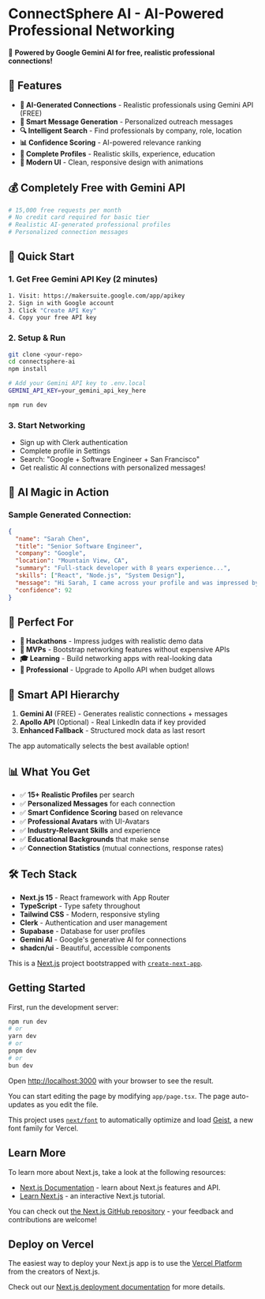 # ConnectSphere AI - AI-Powered Professional Networking

🤖 **Powered by Google Gemini AI for free, realistic professional connections!**

## 🌟 Features

- **🤖 AI-Generated Connections** - Realistic professionals using Gemini API (FREE)
- **💬 Smart Message Generation** - Personalized outreach messages  
- **🔍 Intelligent Search** - Find professionals by company, role, location
- **📊 Confidence Scoring** - AI-powered relevance ranking
- **🎯 Complete Profiles** - Realistic skills, experience, education
- **📱 Modern UI** - Clean, responsive design with animations

## 💰 Completely Free with Gemini API

```bash
# 15,000 free requests per month
# No credit card required for basic tier
# Realistic AI-generated professional profiles
# Personalized connection messages
```

## 🚀 Quick Start

### 1. Get Free Gemini API Key (2 minutes)
```bash
1. Visit: https://makersuite.google.com/app/apikey
2. Sign in with Google account
3. Click "Create API Key" 
4. Copy your free API key
```

### 2. Setup & Run
```bash
git clone <your-repo>
cd connectsphere-ai
npm install

# Add your Gemini API key to .env.local
GEMINI_API_KEY=your_gemini_api_key_here

npm run dev
```

### 3. Start Networking
- Sign up with Clerk authentication
- Complete profile in Settings
- Search: "Google + Software Engineer + San Francisco"  
- Get realistic AI connections with personalized messages!

## 🤖 AI Magic in Action

### Sample Generated Connection:
```json
{
  "name": "Sarah Chen",
  "title": "Senior Software Engineer", 
  "company": "Google",
  "location": "Mountain View, CA",
  "summary": "Full-stack developer with 8 years experience...",
  "skills": ["React", "Node.js", "System Design"],
  "message": "Hi Sarah, I came across your profile and was impressed by your work as Senior Software Engineer at Google. I'd love to connect and learn more about your experience...",
  "confidence": 92
}
```

## 🎯 Perfect For

- **🎪 Hackathons** - Impress judges with realistic demo data
- **🚀 MVPs** - Bootstrap networking features without expensive APIs
- **🎓 Learning** - Build networking apps with real-looking data
- **💼 Professional** - Upgrade to Apollo API when budget allows

## 🔄 Smart API Hierarchy

1. **Gemini AI** (FREE) - Generates realistic connections + messages
2. **Apollo API** (Optional) - Real LinkedIn data if key provided  
3. **Enhanced Fallback** - Structured mock data as last resort

The app automatically selects the best available option!

## 📊 What You Get

- ✅ **15+ Realistic Profiles** per search
- ✅ **Personalized Messages** for each connection  
- ✅ **Smart Confidence Scoring** based on relevance
- ✅ **Professional Avatars** with UI-Avatars
- ✅ **Industry-Relevant Skills** and experience
- ✅ **Educational Backgrounds** that make sense
- ✅ **Connection Statistics** (mutual connections, response rates)

## 🛠️ Tech Stack

- **Next.js 15** - React framework with App Router
- **TypeScript** - Type safety throughout
- **Tailwind CSS** - Modern, responsive styling  
- **Clerk** - Authentication and user management
- **Supabase** - Database for user profiles
- **Gemini AI** - Google's generative AI for connections
- **shadcn/ui** - Beautiful, accessible components

This is a [Next.js](https://nextjs.org) project bootstrapped with [`create-next-app`](https://nextjs.org/docs/app/api-reference/cli/create-next-app).

## Getting Started

First, run the development server:

```bash
npm run dev
# or
yarn dev
# or
pnpm dev
# or
bun dev
```

Open [http://localhost:3000](http://localhost:3000) with your browser to see the result.

You can start editing the page by modifying `app/page.tsx`. The page auto-updates as you edit the file.

This project uses [`next/font`](https://nextjs.org/docs/app/building-your-application/optimizing/fonts) to automatically optimize and load [Geist](https://vercel.com/font), a new font family for Vercel.

## Learn More

To learn more about Next.js, take a look at the following resources:

- [Next.js Documentation](https://nextjs.org/docs) - learn about Next.js features and API.
- [Learn Next.js](https://nextjs.org/learn) - an interactive Next.js tutorial.

You can check out [the Next.js GitHub repository](https://github.com/vercel/next.js) - your feedback and contributions are welcome!

## Deploy on Vercel

The easiest way to deploy your Next.js app is to use the [Vercel Platform](https://vercel.com/new?utm_medium=default-template&filter=next.js&utm_source=create-next-app&utm_campaign=create-next-app-readme) from the creators of Next.js.

Check out our [Next.js deployment documentation](https://nextjs.org/docs/app/building-your-application/deploying) for more details.
